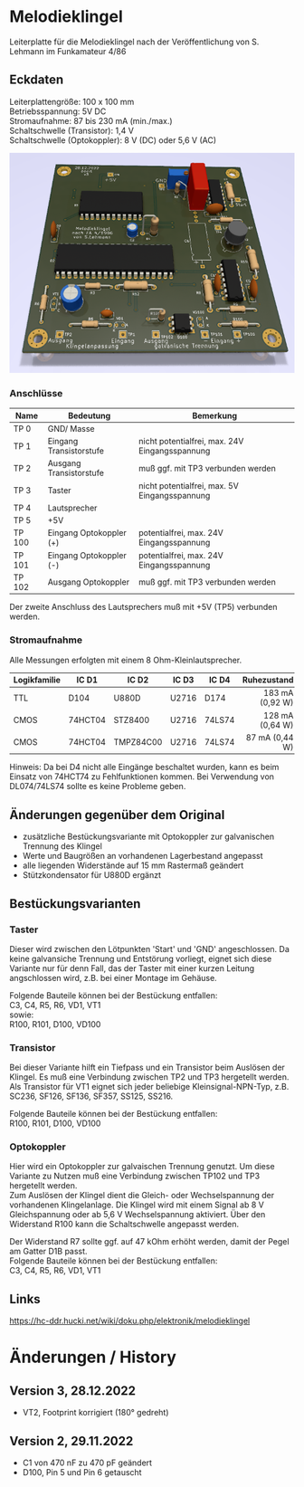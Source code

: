 # Melodieklingel

Leiterplatte für die Melodieklingel nach der Veröffentlichung von S. Lehmann im Funkamateur 4/86

## Eckdaten
Leiterplattengröße: 100 x 100 mm  
Betriebsspannung: 5V DC  
Stromaufnahme: 87 bis 230 mA (min./max.)  
Schaltschwelle (Transistor):   1,4 V  
Schaltschwelle (Optokoppler):  8 V (DC) oder 5,6 V (AC)    

![3D-Vorschau](Melodieklingel__Vorschau.png)

### Anschlüsse

| Name      | Bedeutung                 | Bemerkung                                         |
| -----     | ---------                 | ---------                                         |
| TP 0      | GND/ Masse                |                                                   |
| TP 1      | Eingang Transistorstufe   | nicht potentialfrei, max. 24V Eingangsspannung    |
| TP 2      | Ausgang Transistorstufe   | muß ggf. mit TP3 verbunden werden                 |
| TP 3      | Taster                    | nicht potentialfrei, max. 5V Eingangsspannung     |
| TP 4      | Lautsprecher              |                                                   |
| TP 5      | +5V                       |                                                   |
| TP 100    | Eingang Optokoppler (+)   | potentialfrei, max. 24V Eingangsspannung          |
| TP 101    | Eingang Optokoppler (-)   | potentialfrei, max. 24V Eingangsspannung          |
| TP 102    | Ausgang Optokoppler       | muß ggf. mit TP3 verbunden werden                 |

Der zweite Anschluss des Lautsprechers muß mit +5V (TP5) verbunden werden.


### Stromaufnahme

Alle Messungen erfolgten mit einem 8 Ohm-Kleinlautsprecher.

| Logikfamilie | IC D1   | IC D2     | IC D3 | IC D4   | Ruhezustand      | Wiedergabe       |
| ------------ | ------- | --------- | ----- | ------  | ----------------:| ----------------:|
| TTL          | D104    | U880D     | U2716 | D174    | 183 mA  (0,92 W) | 230 mA  (1,15 W) |
| CMOS         | 74HCT04 | STZ8400   | U2716 | 74LS74  | 128 mA  (0,64 W) | 175 mA  (0,88 W) |
| CMOS         | 74HCT04 | TMPZ84C00 | U2716 | 74LS74  |  87 mA  (0,44 W) | 135 mA  (0,68 W) | 

Hinweis: Da bei D4 nicht alle Eingänge beschaltet wurden, kann es beim Einsatz von 74HCT74 zu Fehlfunktionen kommen. Bei Verwendung von DL074/74LS74 sollte es keine Probleme geben.


## Änderungen gegenüber dem Original
- zusätzliche Bestückungsvariante mit Optokoppler zur galvanischen Trennung des Klingel
- Werte und Baugrößen an vorhandenen Lagerbestand angepasst
- alle liegenden Widerstände auf 15 mm Rastermaß geändert
- Stützkondensator für U880D ergänzt

## Bestückungsvarianten
### Taster
Dieser wird zwischen den Lötpunkten 'Start' und 'GND' angeschlossen.
Da keine galvansiche Trennung und Entstörung vorliegt, eignet sich diese Variante nur für denn Fall, das der Taster mit einer kurzen Leitung angschlossen wird, z.B. bei einer Montage im Gehäuse.

Folgende Bauteile können bei der Bestückung entfallen:  
C3, C4, R5, R6, VD1, VT1  
sowie:  
R100, R101, D100, VD100  

### Transistor
Bei dieser Variante hilft ein Tiefpass und ein Transistor beim Auslösen der Klingel. Es muß eine Verbindung zwischen TP2 und TP3 hergetellt werden.
Als Transistor für VT1 eignet sich jeder beliebige Kleinsignal-NPN-Typ, z.B. SC236, SF126, SF136, SF357, SS125, SS216.

Folgende Bauteile können bei der Bestückung entfallen:  
R100, R101, D100, VD100  

### Optokoppler
Hier wird ein Optokoppler zur galvaischen Trennung genutzt.
Um diese Variante zu Nutzen muß eine Verbindung zwischen TP102 und TP3 hergetellt werden.  
Zum Auslösen der Klingel dient die Gleich- oder Wechselspannung der vorhandenen Klingelanlage. Die Klingel wird mit einem Signal ab 8 V Gleichspannung oder ab 5,6 V Wechselspannung aktiviert. Über den Widerstand R100 kann die Schaltschwelle angepasst werden.  

Der Widerstand R7 sollte ggf. auf 47 kOhm erhöht werden, damit der Pegel am Gatter D1B passt.  
Folgende Bauteile können bei der Bestückung entfallen:  
C3, C4, R5, R6, VD1, VT1  

## Links
https://hc-ddr.hucki.net/wiki/doku.php/elektronik/melodieklingel


# Änderungen / History
## Version 3, 28.12.2022
- VT2, Footprint korrigiert (180° gedreht)

## Version 2, 29.11.2022
- C1 von 470 nF zu 470 pF geändert   
- D100, Pin 5 und Pin 6 getauscht   
